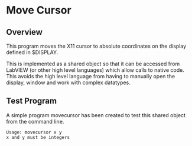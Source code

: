 # Move Cursor

## Overview

This program moves the X11 cursor to absolute coordinates on the display defined
in $DISPLAY.

This is implemented as a shared object so that it can be accessed from LabVIEW
(or other high level languages) which allow calls to native code. This avoids the high level language from having to manually open the display, window and work
with complex datatypes.

## Test Program

A simple program movecursor has been created to test this shared object from the
command line.

    Usage: movecursor x y
    x and y must be integers
